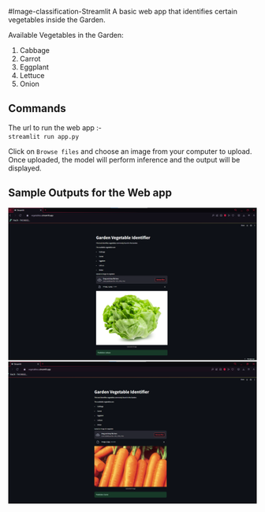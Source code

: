 #Image-classification-Streamlit
A basic web app that identifies certain vegetables inside the Garden.

Available Vegetables in the Garden:
1. Cabbage
2. Carrot
3. Eggplant
4. Lettuce
5. Onion

## Commands

The url to run the web app :-  
`streamlit run app.py`  

Click on `Browse files` and choose an image from your computer to upload.  
Once uploaded, the model will perform inference and the output will be displayed.  

## Sample Outputs for the Web app

![Sample Image 1](Sample1.png)
![Sample Image 2](Sample2.png)

